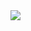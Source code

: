 <a href="https://github.com/devxb/gitanimals">
  <img src="https://render.gitanimals.org/farms/bshyuunn"/>
</a>

